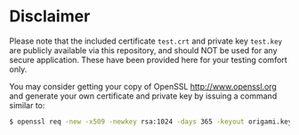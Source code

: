# Disclaimer

Please note that the included certificate `test.crt` and private key `test.key` are publicly available via this repository, and should NOT be used for any secure application. These have been provided here for your testing comfort only.

You may consider getting your copy of OpenSSL <http://www.openssl.org> and generate your own certificate and private key by issuing a command similar to:

```bash
$ openssl req -new -x509 -newkey rsa:1024 -days 365 -keyout origami.key -out origami.crt
```